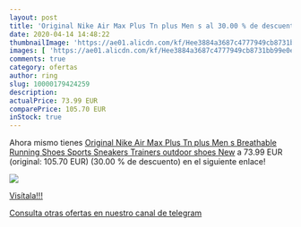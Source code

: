 ```yaml
---
layout: post
title: 'Original Nike Air Max Plus Tn plus Men s al 30.00 % de descuento'
date: 2020-04-14 14:48:22
thumbnailImage: 'https://ae01.alicdn.com/kf/Hee3884a3687c4777949cb8731bb99e0eh/Original-Nike-Air-Max-Plus-Tn-plus-Men-s-Breathable-Running-Shoes-Sports-Sneakers-Trainers-outdoor.jpg_350x350._SL200_.jpg'
images: [ 'https://ae01.alicdn.com/kf/Hee3884a3687c4777949cb8731bb99e0eh/Original-Nike-Air-Max-Plus-Tn-plus-Men-s-Breathable-Running-Shoes-Sports-Sneakers-Trainers-outdoor.jpg_350x350._SL200_.jpg' ]
comments: true
category: ofertas
author: ring
slug: 10000179424259
description:
actualPrice: 73.99 EUR
comparePrice: 105.70 EUR
inStock: true
---
```


Ahora mismo tienes [Original Nike Air Max Plus Tn plus Men s Breathable Running Shoes Sports Sneakers Trainers outdoor shoes New](https://www.amazon.com/dp/10000179424259/?tag=redken08-20) a 73.99 EUR (original: 105.70 EUR) (30.00 %  de descuento) en el siguiente enlace!

[![](https://ae01.alicdn.com/kf/Hee3884a3687c4777949cb8731bb99e0eh/Original-Nike-Air-Max-Plus-Tn-plus-Men-s-Breathable-Running-Shoes-Sports-Sneakers-Trainers-outdoor.jpg_350x350._SL200_.jpg)](https://www.amazon.com/dp/10000179424259/?tag=redken08-20)

[Visítala!!!](https://www.amazon.com/dp/10000179424259/?tag=redken08-20)

[Consulta otras ofertas en nuestro canal de telegram](https://t.me/s/ofertas25)
